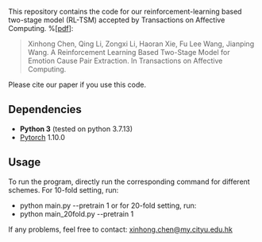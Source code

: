 This repository contains the code for our reinforcement-learning based two-stage model (RL-TSM) accepted by Transactions on Affective Computing.
%\[[pdf](https://www.aclweb.org/anthology/2020.coling-main.18.pdf)\]:

>Xinhong Chen, Qing Li, Zongxi Li, Haoran Xie, Fu Lee Wang, Jianping Wang. A Reinforcement Learning Based Two-Stage Model for Emotion Cause Pair Extraction. In Transactions on Affective Computing.

Please cite our paper if you use this code.

## Dependencies

- **Python 3** (tested on python 3.7.13)
- [Pytorch](https://pytorch.org/) 1.10.0

## Usage

To run the program, directly run the corresponding command for different schemes. For 10-fold setting, run:
- python main.py --pretrain 1
or for 20-fold setting, run:
- python main_20fold.py --pretrain 1

If any problems, feel free to contact: xinhong.chen@my.cityu.edu.hk
